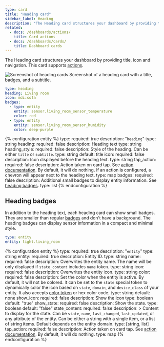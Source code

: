```yaml
---
type: card
title: "Heading card"
sidebar_label: Heading
description: "The Heading card structures your dashboard by providing title, icon, navigation and badges."
related:
  - docs: /dashboards/actions/
    title: Card actions
  - docs: /dashboards/cards/
    title: Dashboard cards
---
```


The Heading card structures your dashboard by providing title, icon and navigation. This card supports [actions](/dashboards/actions/).

<p class='img'>
  <img src='/images/dashboards/heading_card.png' alt='Screenshot of heading cards'>
  Screenshot of a heading card with a title, badges, and a subtitle.
</p>

```yaml
type: heading
heading: Living room
icon: mdi:sofa
badges:
  - type: entity
    entity: sensor.living_room_sensor_temperature
    color: red
  - type: entity
    entity: sensor.living_room_sensor_humidity
    color: deep-purple
```

{% configuration entity %}
type:
  required: true
  description: "`heading`"
  type: string
heading:
  required: false
  description: Heading text
  type: string
heading_style:
  required: false
  description: Style of the heading. Can be either  `title` or `subtitle`.
  type: string
  default: title
icon:
  required: false
  description: Icon displayed before the heading text.
  type: string
tap_action:
  required: false
  description: Action taken on card tap. See [action documentation](/dashboards/actions/#tap-action). By default, it will do nothing. If an action is configured, a chevron will appear next to the heading text.
  type: map
badges:
  required: false
  description: Additional small badges to display entity information. See [heading badges](/dashboards/heading/#heading-badges).
  type: list
{% endconfiguration %}

## Heading badges

In addition to the heading text, each heading card can show small badges. They are smaller than regular [badges](/dashboards/badges/) and don't have a background. The heading badges can display sensor information in a compact and minimal style.

```yaml
type: entity
entity: light.living_room
```

{% configuration entity %}
type:
  required: true
  description: "`entity`"
  type: string
entity:
  required: true
  description: Entity ID.
  type: string
name:
  required: false
  description: Overwrites the entity name. The name will be only displayed if `state_content` includes `name` token.
  type: string
icon:
  required: false
  description: Overwrites the entity icon.
  type: string
color:
  required: false
  description: Set the color when the entity is active. By default, it will not be colored. It can be set to the `state` special token to dynamically color the icon based on `state`, `domain`, and `device_class` of your entity. It also accepts [color token](/dashboards/tile/#available-colors) or hex color code.
  type: string
  default: none
show_icon:
  required: false
  description: Show the icon
  type: boolean
  default: "true"
show_state:
  required: false
  description: Show the state.
  type: boolean
  default: "false"
state_content:
  required: false
  description: >
    Content to display for the state. Can be `state`, `name`, `last_changed`, `last_updated`, or any attribute of the entity. Can be either a string with a single item, or a list of string items. Default depends on the entity domain.
  type: [string, list]
tap_action:
  required: false
  description: Action taken on card tap. See [action documentation](/dashboards/actions/#tap-action). By default, it will do nothing.
  type: map
{% endconfiguration %}
